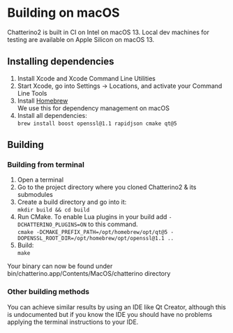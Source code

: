 # Building on macOS

Chatterino2 is built in CI on Intel on macOS 13.
Local dev machines for testing are available on Apple Silicon on macOS 13.

## Installing dependencies

1. Install Xcode and Xcode Command Line Utilities
1. Start Xcode, go into Settings -> Locations, and activate your Command Line Tools
1. Install [Homebrew](https://brew.sh/#install)  
   We use this for dependency management on macOS
1. Install all dependencies:  
   `brew install boost openssl@1.1 rapidjson cmake qt@5`

## Building

### Building from terminal

1. Open a terminal
1. Go to the project directory where you cloned Chatterino2 & its submodules
1. Create a build directory and go into it:  
   `mkdir build && cd build`
1. Run CMake. To enable Lua plugins in your build add `-DCHATTERINO_PLUGINS=ON` to this command.  
   `cmake -DCMAKE_PREFIX_PATH=/opt/homebrew/opt/qt@5 -DOPENSSL_ROOT_DIR=/opt/homebrew/opt/openssl@1.1 ..`
1. Build:  
   `make`

Your binary can now be found under bin/chatterino.app/Contents/MacOS/chatterino directory

### Other building methods

You can achieve similar results by using an IDE like Qt Creator, although this is undocumented but if you know the IDE you should have no problems applying the terminal instructions to your IDE.
